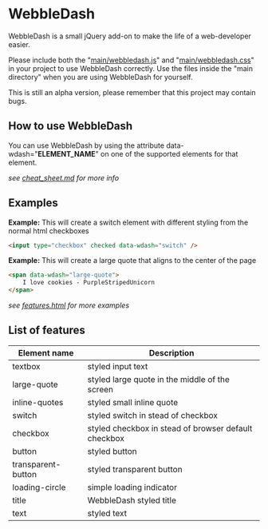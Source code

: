 # WebbleDash

WebbleDash is a small jQuery add-on to make the life of a web-developer easier.

Please include both the "[main/webbledash.js](../master/main/webbledash.js)" and "[main/webbledash.css](../master/main/webbledash.css)" in your project to use WebbleDash correctly. Use the files inside the "main directory" when you are using WebbleDash for yourself.

This is still an alpha version, please remember that this project may contain bugs.

## How to use WebbleDash

You can use WebbleDash by using the attribute data-wdash="**ELEMENT_NAME**" on one of the supported elements for that element.

_see [cheat_sheet.md](../master/cheat_sheet.md) for more info_

## Examples

**Example:** This will create a switch element with different styling from the normal html checkboxes

```html
<input type="checkbox" checked data-wdash="switch" />
```

**Example:** This will create a large quote that aligns to the center of the page

```html
<span data-wdash="large-quote">
    I love cookies - PurpleStripedUnicorn
</span>
```

_see [features.html](../master/features.html) for more examples_

## List of features

| Element name        | Description                                              |
| ------------------- | -------------------------------------------------------- |
| textbox             | styled input text                                        |
| large-quote         | styled large quote in the middle of the screen           |
| inline-quotes       | styled small inline quote                                |
| switch              | styled switch in stead of checkbox                       |
| checkbox            | styled checkbox in stead of browser default checkbox     |
| button              | styled button                                            |
| transparent-button  | styled transparent button                                |
| loading-circle      | simple loading indicator                                 |
| title               | WebbleDash styled title                                  |
| text                | styled text                                              |
